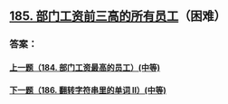 ## [185. 部门工资前三高的所有员工](https://leetcode-cn.com/problems/department-top-three-salaries/)（困难）





### 答案：



#### [上一题（184. 部门工资最高的员工）(中等)](https://github.com/sdwwld/leetCode/blob/master/src/main/java/com/wld/java/leetcode/leetCode0184.md)

#### [下一题（186. 翻转字符串里的单词 II）(中等)](https://github.com/sdwwld/leetCode/blob/master/src/main/java/com/wld/java/leetcode/leetCode0186.md)